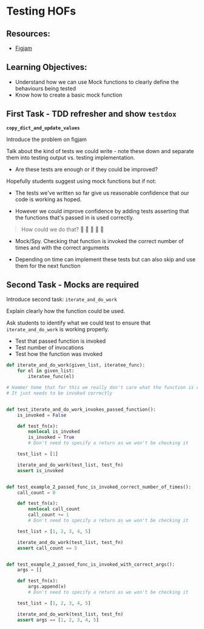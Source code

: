 # Testing HOFs

## Resources:

- [Figjam](https://www.figma.com/file/FCyLSfwkGyuQY3HI5pKaQk/Testing-HOFs?type=whiteboard&node-id=0-1&t=NDtLXPSUDjdGEDPr-0)

## Learning Objectives:

- Understand how we can use Mock functions to clearly define the behaviours being tested
- Know how to create a basic mock function

## First Task - TDD refresher and show `testdox`

**`copy_dict_and_update_values`**

Introduce the problem on figjam

Talk about the kind of tests we could write - note these down and separate them into testing output vs. testing implementation.

- Are these tests are enough or if they could be improved?

Hopefully students suggest using mock functions but if not:

- The tests we've written so far give us reasonable confidence that our code is working as hoped.

- However we could improve confidence by adding tests asserting that the functions that's passed in is used correctly.

> How could we do that? 🤔 🤔 🤔 🤔 🤔

- Mock/Spy. Checking that function is invoked the correct number of times and with the correct arguments

- Depending on time can implement these tests but can also skip and use them for the next function

## Second Task - Mocks are required

Introduce second task: `iterate_and_do_work`

Explain clearly how the function could be used.

Ask students to identify what we could test to ensure that `iterate_and_do_work` is working properly.

- Test that passed function is invoked
- Test number of invocations
- Test how the function was invoked

```py
def iterate_and_do_work(given_list, iteratee_func):
    for el in given_list:
        iteratee_func(el)

# Hammer home that for this we really don't care what the function is doing
# It just needs to be invoked correctly


def test_iterate_and_do_work_invokes_passed_function():
    is_invoked = False

    def test_fn(x):
        nonlocal is_invoked
        is_invoked = True
        # Don't need to specify a return as we won't be checking it

    test_list = [1]

    iterate_and_do_work(test_list, test_fn)
    assert is_invoked


def test_example_2_passed_func_is_invoked_correct_number_of_times():
    call_count = 0

    def test_fn(x):
        nonlocal call_count
        call_count += 1
        # Don't need to specify a return as we won't be checking it

    test_list = [1, 2, 3, 4, 5]

    iterate_and_do_work(test_list, test_fn)
    assert call_count == 5


def test_example_2_passed_func_is_invoked_with_correct_args():
    args = []

    def test_fn(x):
        args.append(x)
        # Don't need to specify a return as we won't be checking it

    test_list = [1, 2, 3, 4, 5]

    iterate_and_do_work(test_list, test_fn)
    assert args == [1, 2, 3, 4, 5]

```
